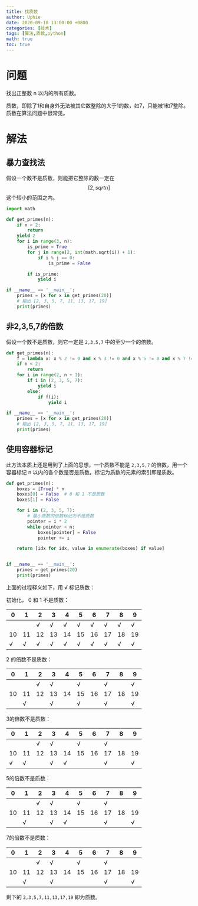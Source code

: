 ```yaml
---
title: 找质数
author: Uphie
date: 2020-09-18 13:00:00 +0800
categories: [技术]
tags: [算法,质数,python]
math: true
toc: true
---
```


# 问题

找出正整数 n 以内的所有质数。

质数，即除了1和自身外无法被其它数整除的大于1的数，如7，只能被1和7整除。质数在算法问题中很常见。

# 解法

## 暴力查找法

假设一个数不是质数，则能把它整除的数一定在 $$[2,{sqrt{n}}]$$ 这个较小的范围之内。

```python
import math

def get_primes(n):
    if n < 2:
        return
    yield 2
    for i in range(3, n):
        is_prime = True
        for j in range(2, int(math.sqrt(i)) + 1):
            if i % j == 0:
                is_prime = False

        if is_prime:
            yield i

if __name__ == '__main__':
    primes = [x for x in get_primes(20)]
    # 输出 [2, 3, 5, 7, 11, 13, 17, 19]
    print(primes)
```
## 非2,3,5,7的倍数

假设一个数不是质数，则它一定是 `2,3,5,7` 中的至少一个的倍数。

```python
def get_primes(n):
    f = lambda x: x % 2 != 0 and x % 3 != 0 and x % 5 != 0 and x % 7 != 0
    if n < 2:
        return
    for i in range(2, n + 1):
        if i in (2, 3, 5, 7):
            yield i
        else:
            if f(i):
                yield i

if __name__ == '__main__':
    primes = [x for x in get_primes(20)]
    # 输出 [2, 3, 5, 7, 11, 13, 17, 19]
    print(primes)
```

## 使用容器标记

此方法本质上还是用到了上面的思想，一个质数不能是 `2,3,5,7` 的倍数，用一个容器标记 n 以内的各个数是否是质数。标记为质数的元素的索引即是质数。

```python
def get_primes(n):
    boxes = [True] * n
    boxes[0] = False  # 0 和 1 不是质数
    boxes[1] = False

    for i in (2, 3, 5, 7):
        # 最小质数的倍数标记为不是质数
        pointer = i * 2
        while pointer < n:
            boxes[pointer] = False
            pointer += i

    return [idx for idx, value in enumerate(boxes) if value]


if __name__ == '__main__':
    primes = get_primes(20)
    print(primes)
```

上面的过程释义如下，用 √ 标记质数：

初始化， 0 和 1 不是质数：

| 0    | 1    | 2    | 3    | 4    | 5    | 6    | 7    | 8    | 9    |
| ---- | ---- | ---- | ---- | ---- | ---- | ---- | ---- | ---- | ---- |
|      |      | √    | √    | √    | √    | √    | √    | √    | √    |
| 10   | 11   | 12   | 13   | 14   | 15   | 16   | 17   | 18   | 19   |
| √    | √    | √    | √    | √    | √    | √    | √    | √    | √    |

2 的倍数不是质数：

| 0    | 1    | 2    | 3    | 4    | 5    | 6    | 7    | 8    | 9    |
| ---- | ---- | ---- | ---- | ---- | ---- | ---- | ---- | ---- | ---- |
|      |      | √    | √    |      | √    |      | √    |      | √    |
| 10   | 11   | 12   | 13   | 14   | 15   | 16   | 17   | 18   | 19   |
|      | √    |      | √    |      | √    |      | √    |      | √    |

3的倍数不是质数：

| 0    | 1    | 2    | 3    | 4    | 5    | 6    | 7    | 8    | 9    |
| ---- | ---- | ---- | ---- | ---- | ---- | ---- | ---- | ---- | ---- |
|      |      | √    | √    |      | √    |      | √    |      |      |
| 10   | 11   | 12   | 13   | 14   | 15   | 16   | 17   | 18   | 19   |
| √    | √    |      | √    | √    |      |      | √    |      | √    |

5的倍数不是质数：

| 0    | 1    | 2    | 3    | 4    | 5    | 6    | 7    | 8    | 9    |
| ---- | ---- | ---- | ---- | ---- | ---- | ---- | ---- | ---- | ---- |
|      |      | √    | √    |      | √    |      | √    |      |      |
| 10   | 11   | 12   | 13   | 14   | 15   | 16   | 17   | 18   | 19   |
|      | √    |      | √    | √    |      |      | √    |      | √    |

7的倍数不是质数：

| 0    | 1    | 2    | 3    | 4    | 5    | 6    | 7    | 8    | 9    |
| ---- | ---- | ---- | ---- | ---- | ---- | ---- | ---- | ---- | ---- |
|      |      | √    | √    |      | √    |      | √    |      |      |
| 10   | 11   | 12   | 13   | 14   | 15   | 16   | 17   | 18   | 19   |
|      | √    |      | √    |      |      |      | √    |      | √    |



剩下的 `2,3,5,7,11,13,17,19` 即为质数。
